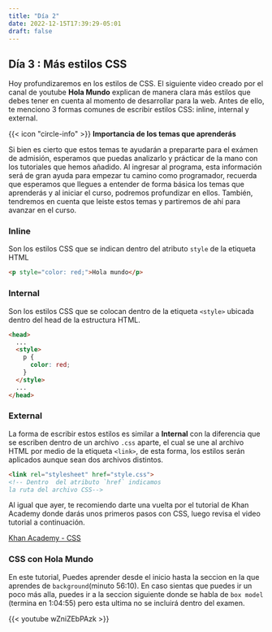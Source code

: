 ```yaml
---
title: "Día 2"
date: 2022-12-15T17:39:29-05:01
draft: false
---
```


## Día 3 : Más estilos CSS

Hoy profundizaremos en los estilos de CSS. El siguiente video creado por el canal de youtube **Hola Mundo** explican de manera clara más estilos que debes tener en cuenta al momento de desarrollar para la web. Antes de ello, te menciono 3 formas comunes de escribir estilos CSS: inline, internal y external.

<div class="flex flex-col px-4 py-2 mb-8 text-base rounded-md bg-primary-100 dark:bg-primary-900">
  <div style="gap: 1rem;" class="flex items-center ltr:pr-3 rtl:pl-3 text-primary-400">
    <span>{{< icon "circle-info" >}}</span>
    <b>Importancia de los temas que aprenderás</b>
  </div>
  <span class="dark:text-neutral-300">

  Si bien es cierto que estos temas te ayudarán a prepararte para el exámen de admisión, esperamos que puedas analizarlo y prácticar de la mano con los tutoriales que hemos añadido. Al ingresar al programa, esta información será de gran ayuda para empezar tu camino como programador, recuerda que esperamos que llegues a entender de forma básica los temas que aprenderás y al iniciar el curso, podremos profundizar en ellos. También, tendremos en cuenta que leiste estos temas y partiremos de ahí para avanzar en el curso.
  </span>
</div>

### Inline
Son los estilos CSS que se indican dentro del atributo `style` de la etiqueta HTML

```html
<p style="color: red;">Hola mundo</p>
```

### Internal
Son los estilos CSS que se colocan dentro de la etiqueta `<style>` ubicada dentro del head de la estructura HTML.

```html
<head>
  ...
  <style>
    p {
      color: red;
    }
  </style>
  ...
</head>
```

### External
La forma de escribir estos estilos es similar a **Internal** con la diferencia que se escriben dentro de un archivo `.css` aparte, el cual se une al archivo HTML por medio de la etiqueta `<link>`, de esta forma, los estilos serán aplicados aunque sean dos archivos distintos.

```html
<link rel="stylesheet" href="style.css"> 
<!-- Dentro  del atributo `href` indicamos 
la ruta del archivo CSS--> 
```

Al igual que ayer, te recomiendo darte una vuelta por el tutorial de Khan Academy donde darás unos primeros pasos con CSS, luego revisa el video tutorial a continuación.

[Khan Academy - CSS](https://es.khanacademy.org/computing/computer-programming/html-css/intro-to-css/pt/css-basics)

### CSS con Hola Mundo

En este tutorial, Puedes aprender desde el inicio hasta la seccion en la que aprendes de `background`(minuto 56:10). En caso sientas que puedes ir un poco más alla, puedes ir a la seccion siguiente donde se habla de `box model` (termina en 1:04:55) pero esta ultima no se incluirá dentro del examen.

{{< youtube wZniZEbPAzk >}}
